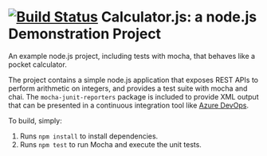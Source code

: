 [![Build Status](https://dev.azure.com/lamisdevops/Integrating%20External%20Source%20Control%20with%20Azure%20Pipelines/_apis/build/status/le129.calculator?branchName=master)](https://dev.azure.com/lamisdevops/Integrating%20External%20Source%20Control%20with%20Azure%20Pipelines/_build/latest?definitionId=8&branchName=master)
Calculator.js: a node.js Demonstration Project
==============================================
An example node.js project, including tests with mocha, that behaves like
a pocket calculator.

The project contains a simple node.js application that exposes REST APIs
to perform arithmetic on integers, and provides a test suite with mocha
and chai.  The `mocha-junit-reporters` package is included to provide XML
output that can be presented in a continuous integration tool like
[Azure DevOps](https://azure.com/devops).

To build, simply:

1. Runs `npm install` to install dependencies.
2. Runs `npm test` to run Mocha and execute the unit tests.

